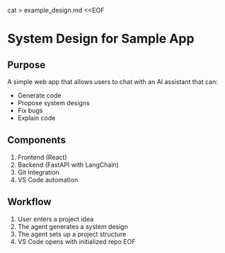 cat > example_design.md <<EOF
# System Design for Sample App

## Purpose
A simple web app that allows users to chat with an AI assistant that can:
- Generate code
- Propose system designs
- Fix bugs
- Explain code

## Components
1. Frontend (React)
2. Backend (FastAPI with LangChain)
3. Git Integration
4. VS Code automation

## Workflow
1. User enters a project idea
2. The agent generates a system design
3. The agent sets up a project structure
4. VS Code opens with initialized repo
EOF
